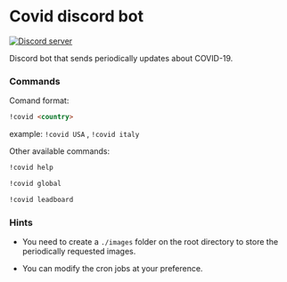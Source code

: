 # Covid discord bot

<a href="https://discord.gg/9nNegjx"><img src="https://discordapp.com/api/guilds/241578593937915905/embed.png" alt="Discord server" /></a>

Discord bot that sends periodically updates about COVID-19.

### Commands

Comand format:

```markdown
!covid <country>
```

example: `!covid USA` , `!covid italy`

Other available commands:

```markdown
!covid help
```

```markdown
!covid global
```

```markdown
!covid leadboard
```

### Hints

- You need to create a `./images` folder on the root directory to store the periodically requested images.

- You can modify the cron jobs at your preference.